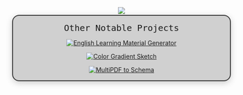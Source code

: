 <div align="center">
<a href="https://git.io/typing-svg">
    <img src="https://readme-typing-svg.herokuapp.com/?lines=Hello,+There!+👋;This+is+Howard+Lin....;Nice+to+meet+you!&center=true&size=30">
</a>
</div>

<div align="center" style="border: 2px solid #333; border-radius: 16px; padding: 2px; background: rgba(29, 29, 29, 0.2); box-shadow: 0 4px 15px rgba(0,0,0,0.2); margin: 2px 0;">

<span style="font-family: monospace; font-size: 20px;">Other Notable Projects</span>

[![English Learning Material Generator](https://github-readme-stats.vercel.app/api/pin/?username=Howard115&repo=English-Learning-Material-Generator&theme=dark&width=5)](https://github.com/Howard115/English-Learning-Material-Generator)

[![Color Gradient Sketch](https://github-readme-stats.vercel.app/api/pin/?username=Howard115&repo=color-gradient-sketch&theme=dark&width=5)](https://github.com/Howard115/color-gradient-sketch)

[![MultiPDF to Schema](https://github-readme-stats.vercel.app/api/pin/?username=Howard115&repo=multiPDF2schema&theme=dark&width=5)](https://github.com/Howard115/multiPDF2schema)

</div>

